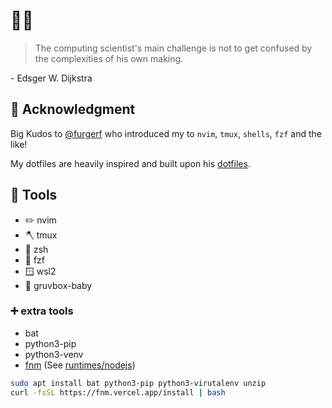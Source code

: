 # 🫥📄

> The computing scientist's main challenge is not to get confused by the complexities of his own making. 

\- Edsger W. Dijkstra

## 🙏 Acknowledgment

Big Kudos to [@furgerf](https://github/com/furgerf) who introduced my to `nvim`, `tmux`, `shells`, `fzf` and the like! 

My dotfiles are heavily inspired and built upon his [dotfiles](https://github.com/furgerf/dotfiles).

## 🤩 Tools

- ✏️ nvim
- 🪓 tmux
- 🐚 zsh
- 🔎 fzf
- 🪟 wsl2
- 🎨 gruvbox-baby

### ➕ extra tools

- bat
- python3-pip
- python3-venv
- [fnm](https://github.com/Schniz/fnm) (See [runtimes/nodejs](runtimes/nodejs/README.md))

```bash
sudo apt install bat python3-pip python3-virutalenv unzip
curl -fsSL https://fnm.vercel.app/install | bash
```
